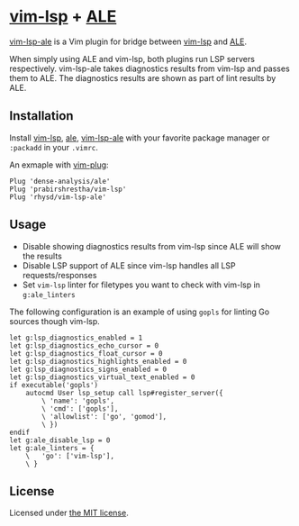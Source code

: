[vim-lsp][] + [ALE][]
=====================

[vim-lsp-ale][] is a Vim plugin for bridge between [vim-lsp][] and [ALE][].

When simply using ALE and vim-lsp, both plugins run LSP servers respectively. vim-lsp-ale takes
diagnostics results from vim-lsp and passes them to ALE. The diagnostics results are shown as part
of lint results by ALE.

## Installation

Install [vim-lsp][], [ale][ALE], [vim-lsp-ale][] with your favorite package manager or `:packadd` in your `.vimrc`.

An exmaple with [vim-plug](https://github.com/junegunn/vim-plug):

```viml
Plug 'dense-analysis/ale'
Plug 'prabirshrestha/vim-lsp'
Plug 'rhysd/vim-lsp-ale'
```

## Usage

- Disable showing diagnostics results from vim-lsp since ALE will show the results
- Disable LSP support of ALE since vim-lsp handles all LSP requests/responses
- Set `vim-lsp` linter for filetypes you want to check with vim-lsp in `g:ale_linters`

The following configuration is an example of using `gopls` for linting Go sources though vim-lsp.

```vim
let g:lsp_diagnostics_enabled = 1
let g:lsp_diagnostics_echo_cursor = 0
let g:lsp_diagnostics_float_cursor = 0
let g:lsp_diagnostics_highlights_enabled = 0
let g:lsp_diagnostics_signs_enabled = 0
let g:lsp_diagnostics_virtual_text_enabled = 0
if executable('gopls')
    autocmd User lsp_setup call lsp#register_server({
        \ 'name': 'gopls',
        \ 'cmd': ['gopls'],
        \ 'allowlist': ['go', 'gomod'],
        \ })
endif
let g:ale_disable_lsp = 0
let g:ale_linters = {
    \   'go': ['vim-lsp'],
    \ }
```

## License

Licensed under [the MIT license](./LICENSE).

[vim-lsp]: https://github.com/prabirshrestha/vim-lsp
[ALE]: https://github.com/dense-analysis/ale
[vim-lsp-ale]: https://github.com/rhysd/vim-lsp-ale
